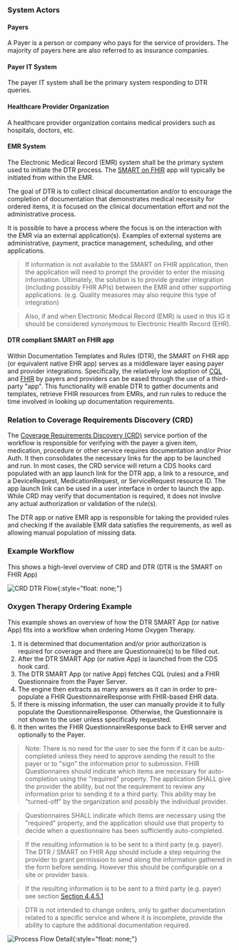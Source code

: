 ### System Actors

#### Payers
A Payer is a person or company who pays for the service of providers. The majority of payers here are also referred to as insurance companies.

#### Payer IT System
The payer IT system shall be the primary system responding to DTR queries.

#### Healthcare Provider Organization
A healthcare provider organization contains medical providers such as hospitals, doctors, etc.

#### EMR System
The Electronic Medical Record (EMR) system shall be the primary system used to initiate the DTR process. The [SMART on FHIR](http://hl7.org/fhir/smart-app-launch) app will typically be initiated from within the EMR.

The goal of DTR is to collect clinical documentation and/or to encourage the completion of documentation that demonstrates medical necessity for ordered items, it is focused on the clinical documentation effort and not the administrative process. 

It is possible to have a process where the focus is on the interaction with the EMR via an external application(s). Examples of external systems are administrative, payment, practice management, scheduling, and other applications. 

>If information is not available to the SMART on FHIR application, then the application will need to prompt the provider to enter the missing information. Ultimately, the solution is to provide greater integration (including possibly FHIR APIs) between the EMR and other supporting applications. (e.g. Quality measures may also require this type of integration)

>Also, if and when Electronic Medical Record (EMR) is used in this IG it should be considered synonymous to Electronic Health Record (EHR). 

#### DTR compliant SMART on FHIR app
Within Documentation Templates and Rules (DTR), the SMART on FHIR app (or equivalent native EHR app) serves as a middleware layer easing payer and provider integrations. Specifically, the relatively low adoption of [CQL](https://cql.hl7.org//) and [FHIR](https://www.hl7.org/fhir/) by payers and providers can be eased through the use of a third-party "app". This functionality will enable DTR to gather documents and templates, retrieve FHIR resources from EMRs, and run rules to reduce the time involved in looking up documentation requirements.

### Relation to Coverage Requirements Discovery (CRD)
The [Coverage Requirements Discovery (CRD)](http://hl7.org/fhir/us/davinci-crd/2019May/) service portion of the workflow is responsible for verifying with the payer a given item, medication, procedure or other service requires documentation and/or Prior Auth. It then consolidates the necessary links for the app to be launched and run. In most cases, the CRD service will return a CDS hooks card populated with an app launch link for the DTR app, a link to a resource, and a DeviceRequest, MedicationRequest, or ServiceRequest resource ID. The app launch link can be used in a user interface in order to launch the app. While CRD may verify that documentation is required, it does not involve any actual authorization or validation of the rule(s). 

The DTR app or native EMR app is responsible for taking the provided rules and checking if the available EMR data satisfies the requirements, as well as allowing manual population of missing data.  

### Example Workflow

This shows a high-level overview of CRD and DTR (DTR is the SMART on FHIR App)

![CRD DTR Flow](DTR_Example_Workflow.png){:style="float: none;"}

### Oxygen Therapy Ordering Example
This example shows an overview of how the DTR SMART App (or native App) fits into a workflow when ordering Home Oxygen Therapy. 
   
1. It is determined that documentation and/or prior authorization is required for coverage and there are Questionnaire(s) to be filled out.
2. After the DTR SMART App (or native App) is launched from the CDS hook card.
3. The DTR SMART App (or native App) fetches CQL (rules) and a FHIR Questionnaire from the Payer Server.
4. The engine then extracts as many answers as it can in order to pre-populate a FHIR QuestionnaireResponse with FHIR-based EHR data.
5. If there is missing information, the user can manually provide it to fully populate the QuestionnaireResponse. Otherwise, the Questionnaire is not shown to the user unless specifically requested.
6. It then writes the FHIR QuestionnaireResponse back to EHR server and optionally to the Payer.

> Note: 
> There is no need for the user to see the form if it can be auto-completed unless they need to approve sending the result to the payer or to "sign" the information prior to submission.  FHIR Questionnaires should indicate which items are necessary for auto-completion using the "required" property.  The application SHALL give the provider the ability, but not the requirement to review any information prior to sending it to a third party. This ability may be "turned-off" by the organization and possibly the individual provider. 

> Questionnaires SHALL indicate which items are necessary using the "required" property, and the application should use that property to decide when a questionnaire has been sufficiently auto-completed.

 > If the resulting information is to be sent to a third party (e.g. payer). The DTR / SMART on FHIR App should include a step requiring the provider to grant permission to send along the information gathered in the form before sending. However this should be configurable on a site or provider basis.

>If the resulting information is to be sent to a third party (e.g. payer) see section [Section 4.4.5.1](specification__behaviors__persisting_application_state.html#smart-on-fhir-applications-and-servers)

>DTR is not intended to change orders, only to gather documentation related to a specific service and where it is incomplete, provide the ability to capture the additional documentation required. 

![Process Flow Detail](Process_Flow_Detail.png){:style="float: none;"}
